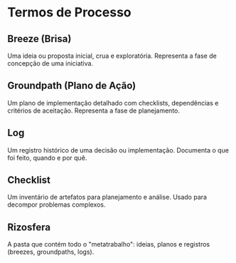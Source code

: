 # Termos de Processo

## Breeze (Brisa)
Uma ideia ou proposta inicial, crua e exploratória. Representa a fase de concepção de uma iniciativa.

## Groundpath (Plano de Ação)  
Um plano de implementação detalhado com checklists, dependências e critérios de aceitação. Representa a fase de planejamento.

## Log
Um registro histórico de uma decisão ou implementação. Documenta o que foi feito, quando e por quê.

## Checklist
Um inventário de artefatos para planejamento e análise. Usado para decompor problemas complexos.

## Rizosfera
A pasta que contém todo o "metatrabalho": ideias, planos e registros (breezes, groundpaths, logs).
